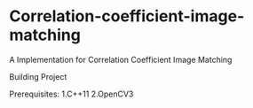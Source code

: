 # Correlation-coefficient-image-matching
A Implementation for Correlation Coefficient Image Matching

Building Project

Prerequisites:
1.C++11
2.OpenCV3
